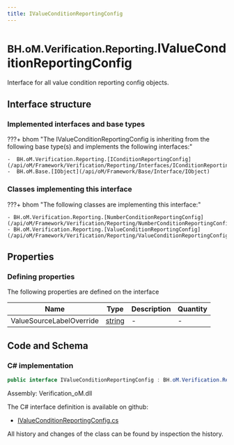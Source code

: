 ```yaml
---
title: IValueConditionReportingConfig
---
```


# <small>BH.oM.Verification.Reporting.</small>**IValueConditionReportingConfig**

Interface for all value condition reporting config objects.

## Interface structure

### Implemented interfaces and base types

???+ bhom "The IValueConditionReportingConfig is inheriting from the following base type(s) and implements the following interfaces:"

    -  BH.oM.Verification.Reporting.[IConditionReportingConfig](/api/oM/Framework/Verification/Reporting/Interfaces/IConditionReportingConfig)
    -  BH.oM.Base.[IObject](/api/oM/Framework/Base/Interface/IObject)


### Classes implementing this interface

???+ bhom "The following classes are implementing this interface:"

    - BH.oM.Verification.Reporting.[NumberConditionReportingConfig](/api/oM/Framework/Verification/Reporting/NumberConditionReportingConfig)
    - BH.oM.Verification.Reporting.[ValueConditionReportingConfig](/api/oM/Framework/Verification/Reporting/ValueConditionReportingConfig)


## Properties



### Defining properties

The following properties are defined on the interface

| Name             | Type             | Description      | Quantity         |
|------------------|------------------|------------------|------------------|
| ValueSourceLabelOverride | [string](https://learn.microsoft.com/en-us/dotnet/api/System.String?view=netstandard-2.0) | - | - |


## Code and Schema

### C# implementation

``` C# title="C#"
public interface IValueConditionReportingConfig : BH.oM.Verification.Reporting.IConditionReportingConfig, BH.oM.Base.IObject
```

Assembly: Verification_oM.dll

The C# interface definition is available on github:

- [IValueConditionReportingConfig.cs](https://github.com/BHoM/BHoM/blob/develop/Verification_oM/Reporting\Interfaces\IValueConditionReportingConfig.cs)

All history and changes of the class can be found by inspection the history.
